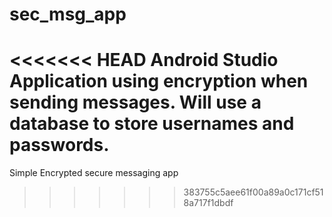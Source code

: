 # sec_msg_app
<<<<<<< HEAD
Android Studio Application using encryption when sending messages. Will use a database to store usernames and passwords.
=======
Simple Encrypted secure messaging app
>>>>>>> 383755c5aee61f00a89a0c171cf518a717f1dbdf
